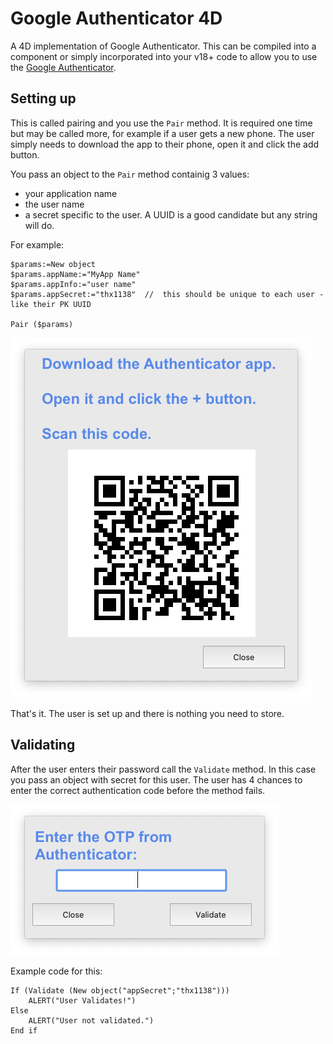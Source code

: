 # Google Authenticator 4D
 A 4D implementation of Google Authenticator. This can be compiled into a component or simply incorporated into your v18+ code to allow you to use the [Google Authenticator](https://authenticatorapi.com/). 

## Setting up
This is called pairing and you use the `Pair` method. It is required one time but may be called more, for example if a user gets a new phone. The user simply needs to download the app to their phone, open it and click the add button. 

You pass an object to the `Pair` method containig 3 values: 
- your application name
- the user name
- a secret specific to the user. A UUID is a good candidate but any string will do. 

For example: 
```
$params:=New object
$params.appName:="MyApp Name"
$params.appInfo:="user name"
$params.appSecret:="thx1138"  //  this should be unique to each user - like their PK UUID

Pair ($params)
```
![Pair dlog](images/pair.png?raw=true "Pair Dialog")

That's it. The user is set up and there is nothing you need to store. 

## Validating
After the user enters their password call the `Validate` method. In this case you pass an object with secret for this user. The user has 4 chances to enter the correct authentication code before the method fails. 

![Validate dlog](images/validate.png?raw=true "Validate Dialog")

Example code for this:
```
If (Validate (New object("appSecret";"thx1138")))
	ALERT("User Validates!")
Else 
	ALERT("User not validated.")
End if 
```
